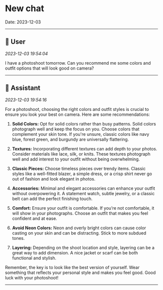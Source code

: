 # New chat

Date: 2023-12-03

---

## 👤 User
*2023-12-03 19:54:04*

I have a photoshoot tomorrow. Can you recommend me some colors and outfit options that will look good on camera?

---

## 🤖 Assistant
*2023-12-03 19:54:16*

For a photoshoot, choosing the right colors and outfit styles is crucial to ensure you look your best on camera. Here are some recommendations:

1. **Solid Colors:** Opt for solid colors rather than busy patterns. Solid colors photograph well and keep the focus on you. Choose colors that complement your skin tone. If you're unsure, classic colors like navy blue, forest green, and burgundy are universally flattering.

2. **Textures:** Incorporating different textures can add depth to your photos. Consider materials like lace, silk, or knits. These textures photograph well and add interest to your outfit without being overwhelming.

3. **Classic Pieces:** Choose timeless pieces over trendy items. Classic styles like a well-fitted blazer, a simple dress, or a crisp shirt never go out of fashion and look elegant in photos.

4. **Accessories:** Minimal and elegant accessories can enhance your outfit without overpowering it. A statement watch, subtle jewelry, or a classic belt can add the perfect finishing touch.

5. **Comfort:** Ensure your outfit is comfortable. If you’re not comfortable, it will show in your photographs. Choose an outfit that makes you feel confident and at ease.

6. **Avoid Neon Colors:** Neon and overly bright colors can cause color casting on your skin and can be distracting. Stick to more subdued tones.

7. **Layering:** Depending on the shoot location and style, layering can be a great way to add dimension. A nice jacket or scarf can be both functional and stylish.

Remember, the key is to look like the best version of yourself. Wear something that reflects your personal style and makes you feel good. Good luck with your photoshoot!

---

